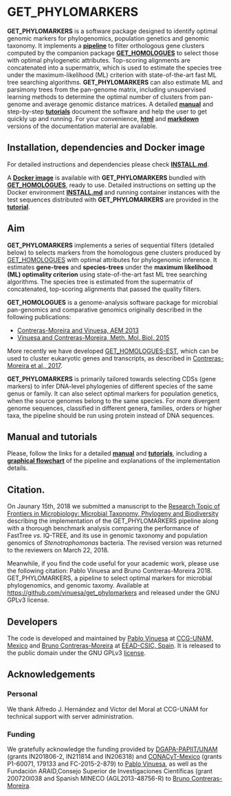 # GET_PHYLOMARKERS

<!--Version Dec. 29cnd, 2017.-->

**GET_PHYLOMARKERS** is a software package designed to identify optimal genomic markers for phylogenomics, population genetics and genomic taxonomy. It implements a [**pipeline**](https://vinuesa.github.io/get_phylomarkers/#brief-presentation-and-graphical-overview-of-the-pipeline) to filter orthologous gene clusters computed by the companion package [**GET_HOMOLOGUES**](https://github.com/eead-csic-compbio/get_homologues) to select those with optimal phylogenetic attributes. Top-scoring alignments are concatenated into a supermatrix, which is used to estimate the species tree under the maximum-likelihood (ML) criterion with state-of-the-art fast ML tree searching algorithms. **GET_PHYLOMARKERS** can also estimate ML and parsimony trees from the pan-genome matrix, including unsupervised learning methods to determine the optimal number of clusters from pan-genome and average genomic distance matrices. A detailed [**manual**](https://vinuesa.github.io/get_phylomarkers/#get_phylomarkers-manual) and step-by-step [**tutorials**](https://vinuesa.github.io/get_phylomarkers/#get_phylomarkers-tutorial) document the software and help the user to get quickly up and running. For your convenience, [**html**](https://vinuesa.github.io/get_phylomarkers/) and [**markdown**](https://github.com/vinuesa/get_phylomarkers/blob/master/docs/GET_PHYLOMARKERS_manual.md) versions of the documentation material are available.

## Installation, dependencies and Docker image

For detailed instructions and dependencies please check [**INSTALL.md**](INSTALL.md).

A [**Docker image**](https://hub.docker.com/r/csicunam/get_homologues) is available with **GET_PHYLOMARKERS**
bundled with [**GET_HOMOLOGUES**](https://github.com/eead-csic-compbio/get_homologues), ready to use. Detailed instructions on setting up the Docker environment [**INSTALL.md**](INSTALL.md) and running container instances with the test sequences distributed with **GET_PHYLOMARKERS** are provided in the [**tutorial**](https://github.com/vinuesa/get_phylomarkers/blob/master/docs/GET_PHYLOMARKERS_manual.md#get_phylomarkers-tutorial).

## Aim
**GET_PHYLOMARKERS** implements a series of sequential filters (detailed below) to selects markers from the homologous gene clusters produced by [GET_HOMOLOGUES](https://github.com/eead-csic-compbio/get_homologues) with optimal attributes for phylogenomic inference. It estimates **gene-trees** and **species-trees** under the **maximum likelihood (ML) optimality criterion** using state-of-the-art fast ML tree searching algorithms. The species tree is estimated from the supermatrix of concatenated, top-scoring alignments that passed the quality filters. 

**GET_HOMOLOGUES** is a genome-analysis software package for microbial pan-genomics and comparative genomics originally described in the following publications: 

- [Contreras-Moreira and Vinuesa, AEM 2013](https://www.ncbi.nlm.nih.gov/pubmed/24096415)
- [Vinuesa and Contreras-Moreira, Meth. Mol. Biol. 2015](https://www.ncbi.nlm.nih.gov/pubmed/25343868) 

More recently we have developed [GET_HOMOLOGUES-EST](https://github.com/eead-csic-compbio/get_homologues), 
which can be used to cluster eukaryotic genes and transcripts, as described in [Contreras-Moreira et al., 2017](http://journal.frontiersin.org/article/10.3389/fpls.2017.00184/full).

**GET_PHYLOMARKERS** is primarily tailored towards selecting CDSs (gene markers) to infer DNA-level phylogenies of different species of the same genus or family. It can also select optimal markers for population genetics, when the source genomes belong to the same species.
For more divergent genome sequences, classified in different genera, families, orders or higher taxa,
the pipeline should be run using protein instead of DNA sequences.

## Manual and tutorials

Please, follow the links for a detailed [**manual**](https://vinuesa.github.io/get_phylomarkers/#get_phylomarkers-manual) and [**tutorials**](https://vinuesa.github.io/get_phylomarkers/#get_phylomarkers-tutorial), including a [**graphical flowchart**](https://vinuesa.github.io/get_phylomarkers/#brief-presentation-and-graphical-overview-of-the-pipeline) of the pipeline and explanations of the implementation details.

## Citation.

On Jaunary 15th, 2018 we submitted a manuscript to the [Research Topic of Frontiers in Microbiology: Microbial Taxonomy, Phylogeny and Biodiversity](http://journal.frontiersin.org/researchtopic/5493/microbial-taxonomy-phylogeny-and-biodiversity) describing the implementation of the GET_PHYLOMARKERS pipeline along with a thorough benchmark analysis comparing the performance of FastTree *vs*. IQ-TREE, and its use in genomic taxonomy and population genomics of *Stenotrophomonas* bacteria. The revised version was returned to the reviewers on March 22, 2018.

Meanwhile, if you find the code useful for your academic work, please use the following citation:
Pablo Vinuesa and Bruno Contreras-Moreira 2018. GET_PHYLOMARKERS, a pipeline to select optimal markers for microbial phylogenomics, and genomic taxomy. Available at https://github.com/vinuesa/get_phylomarkers and released under the GNU GPLv3 license.

## Developers
The code is developed and maintained by [Pablo Vinuesa](http://www.ccg.unam.mx/~vinuesa/) 
at [CCG-UNAM, Mexico](http://www.ccg.unam.mx/) and 
[Bruno Contreras-Moreira](https://digital.csic.es/cris/rp/rp02661/) 
 at [EEAD-CSIC, Spain](http://www.eead.csic.es/). It is released to the public domain under the GNU GPLv3 [license](./LICENSE).

## Acknowledgements

### Personal
We thank Alfredo J. Hernández and Víctor del Moral at CCG-UNAM for technical support with server administration.

### Funding
We gratefully acknowledge the funding provided by [DGAPA-PAPIIT/UNAM](http://dgapa.unam.mx/index.php/impulso-a-la-investigacion/papiit) (grants IN201806-2, IN211814 and IN206318) and [CONACyT-Mexico](http://www.conacyt.mx/) (grants P1-60071, 179133 and FC-2015-2-879) to [Pablo Vinuesa](http://www.ccg.unam.mx/~vinuesa/), as well as the Fundación ARAID,Consejo  Superior  de Investigaciones Científicas (grant 200720I038 and Spanish MINECO (AGL2013-48756-R) to [Bruno Contreras-Moreira](https://digital.csic.es/cris/rp/rp02661).
